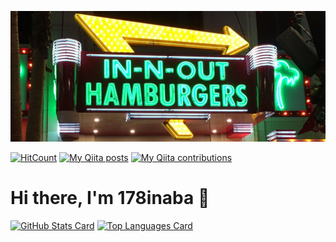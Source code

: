 [![Header Image](https://raw.githubusercontent.com/178inaba/178inaba/master/images/header.jpg)](https://raw.githubusercontent.com/178inaba/178inaba/master/images/origin.jpg)

[![HitCount](http://hits.dwyl.com/178inaba/178inaba.svg)](http://hits.dwyl.com/178inaba/178inaba)
[![My Qiita posts](https://qiita-badge.apiapi.app/s/178inaba/posts.svg)](http://qiita.com/178inaba)
[![My Qiita contributions](https://qiita-badge.apiapi.app/s/178inaba/contributions.svg)](https://qiita.com/178inaba/contributions)

# Hi there, I'm 178inaba 👋

[![GitHub Stats Card](https://github-readme-stats.vercel.app/api?username=178inaba&count_private=true&show_icons=true)](https://github.com/anuraghazra/github-readme-stats#github-stats-card)
[![Top Languages Card](https://github-readme-stats.vercel.app/api/top-langs/?username=178inaba&layout=compact)](https://github.com/anuraghazra/github-readme-stats#top-languages-card)
